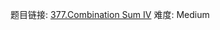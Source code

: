 题目链接: [377.Combination Sum IV][1]
难度: Medium

[1]: https://leetcode.com/problems/combination-sum-iv
